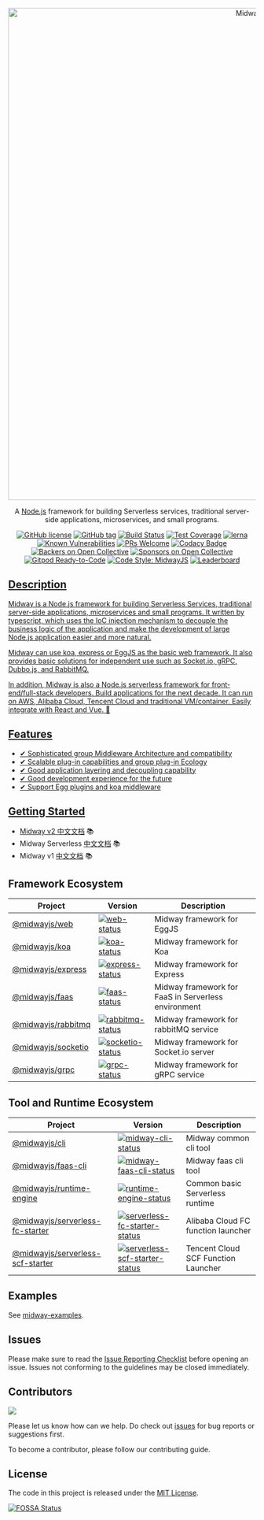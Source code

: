 <p align="center">
  <a href="https://midwayjs.org/" target="blank"><img src="https://img.alicdn.com/imgextra/i1/O1CN01xQLU011T2R7PHksIv_!!6000000002324-2-tps-1200-616.png" width="1000" alt="Midway Logo" /></a>
</p>

<p align="center">A <a href="http://nodejs.org" target="_blank">Node.js</a> framework for building Serverless services, traditional server-side applications, microservices, and small programs.</p>
<p align="center">
    <a href="https://github.com/midwayjs/midway/blob/master/LICENSE" target="_blank"><img src="https://img.shields.io/badge/license-MIT-blue.svg" alt="GitHub license" /></a>
    <a href=""><img src="https://img.shields.io/github/tag/midwayjs/midway.svg" alt="GitHub tag"></a>
    <a href="https://travis-ci.org/midwayjs/midway"><img src="https://travis-ci.org/midwayjs/midway.svg?branch=develop" alt="Build Status"></a>
    <a href="https://codecov.io/gh/midwayjs/midway/branch/master"><img src="https://img.shields.io/codecov/c/github/midwayjs/midway/master.svg" alt="Test Coverage"></a>
    <a href="https://lernajs.io/"><img src="https://img.shields.io/badge/maintained%20with-lerna-cc00ff.svg" alt="lerna"></a>
    <a href="https://snyk.io/test/npm/midway"><img src="https://snyk.io/test/npm/midway/badge.svg" alt="Known Vulnerabilities"></a>
    <a href="https://github.com/midwayjs/midway/pulls"><img src="https://img.shields.io/badge/PRs-welcome-brightgreen.svg" alt="PRs Welcome"></a>
    <a href="https://www.codacy.com/app/czy88840616/midway?utm_source=github.com&amp;utm_medium=referral&amp;utm_content=midwayjs/midway&amp;utm_campaign=Badge_Grade"><img src="https://api.codacy.com/project/badge/Grade/856737478fa94e78bce39d5fc2315cec" alt="Codacy Badge"></a>
    <a href="#backers"><img src="https://opencollective.com/midway/backers/badge.svg" alt="Backers on Open Collective"></a> <a href="#sponsors"><img src="https://opencollective.com/midway/sponsors/badge.svg" alt="Sponsors on Open Collective"></a>
    <a href="https://gitpod.io/#https://github.com/midwayjs/midway"><img src="https://img.shields.io/badge/Gitpod-Ready--to--Code-blue?logo=gitpod" alt="Gitpod Ready-to-Code"></a>
    <a href="https://github.com/midwayjs/mwts"><img src="https://img.shields.io/badge/code%20style-midwayjs-brightgreen.svg" alt="Code Style: MidwayJS"></a>
    <a href="https://opensource.alibaba.com/contribution_leaderboard/details?projectValue=midway"><img src="https://img.shields.io/badge/Midway-Check%20Your%20Contribution-orange" alt="Leaderboard">
</p>


## Description

Midway is a Node.js framework for building Serverless Services, traditional server-side applications, microservices and small programs. It written by typescript, which uses the IoC injection mechanism to decouple the business logic of the application and make the development of large Node.js application easier and more natural.

Midway can use koa, express or EggJS as the basic web framework. It also provides basic solutions for independent use such as Socket.io, gRPC, Dubbo.js, and RabbitMQ.

In addition, Midway is also a Node.js serverless framework for front-end/full-stack developers. Build applications for the next decade. It can run on AWS, Alibaba Cloud, Tencent Cloud and traditional VM/container. Easily integrate with React and Vue. 🌈


## Features

- ✔︎ Sophisticated group Middleware Architecture and compatibility
- ✔︎ Scalable plug-in capabilities and group plug-in Ecology
- ✔︎ Good application layering and decoupling capability
- ✔︎ Good development experience for the future
- ✔︎ Support Egg plugins and koa middleware

## Getting Started

- Midway v2  [中文文档](https://www.yuque.com/midwayjs/midway_v2) 📚
- Midway Serverless [中文文档](https://www.yuque.com/midwayjs/faas) 📚
- Midway v1 [中文文档](https://www.yuque.com/midwayjs/midway_v1) 📚

## Framework Ecosystem

| Project                  | Version                                                            | Description                                                             |
| ------------------------ | ------------------------------------------------------------------ | ----------------------------------------------------------------------- |
| [@midwayjs/web]          | [![web-status]][web-package]                                       | Midway framework for EggJS                                              |
| [@midwayjs/koa]          | [![koa-status]][koa-package]                                       | Midway framework for Koa                                                |
| [@midwayjs/express]      | [![express-status]][express-package]                               | Midway framework for Express                                            |
| [@midwayjs/faas]         | [![faas-status]][faas-package]                                     | Midway framework for FaaS in Serverless environment                     |
| [@midwayjs/rabbitmq]     | [![rabbitmq-status]][rabbitmq-package]                             | Midway framework for rabbitMQ service                                   |
| [@midwayjs/socketio]     | [![socketio-status]][socketio-package]                             | Midway framework for Socket.io server                                   |
| [@midwayjs/grpc]         | [![grpc-status]][grpc-package]                                     | Midway framework for gRPC service                                       |


[@midwayjs/faas]: https://github.com/midwayjs/midway/tree/2.x/packages/faas
[@midwayjs/web]: https://github.com/midwayjs/midway/tree/2.x/packages/web
[@midwayjs/koa]: https://github.com/midwayjs/midway/tree/2.x/packages/web-koa
[@midwayjs/express]: https://github.com/midwayjs/midway/tree/2.x/packages/web-express
[@midwayjs/rabbitmq]: https://github.com/midwayjs/midway/tree/2.x/packages/rabbitmq
[@midwayjs/socketio]: https://github.com/midwayjs/midway/tree/2.x/packages/socketio
[@midwayjs/grpc]: https://github.com/midwayjs/midway/tree/2.x/packages/faas

[web-status]: https://img.shields.io/npm/v/@midwayjs/web.svg
[koa-status]: https://img.shields.io/npm/v/@midwayjs/koa.svg
[express-status]: https://img.shields.io/npm/v/@midwayjs/express.svg
[faas-status]: https://img.shields.io/npm/v/@midwayjs/faas.svg
[rabbitmq-status]: https://img.shields.io/npm/v/@midwayjs/rabbitmq.svg
[socketio-status]: https://img.shields.io/npm/v/@midwayjs/socketio.svg
[grpc-status]: https://img.shields.io/npm/v/@midwayjs/grpc.svg

[web-package]: https://npmjs.com/package/@midwayjs/web
[koa-package]: https://npmjs.com/package/@midwayjs/koa
[express-package]: https://npmjs.com/package/@midwayjs/express
[faas-package]: https://npmjs.com/package/@midwayjs/faas
[rabbitmq-package]: https://npmjs.com/package/@midwayjs/rabbitmq
[socketio-package]: https://npmjs.com/package/@midwayjs/socketio
[grpc-package]: https://npmjs.com/package/@midwayjs/grpc

## Tool and Runtime Ecosystem

| Project                  | Version                                                            | Description                                                             |
| ------------------------ | ------------------------------------------------------------------ | ----------------------------------------------------------------------- |
| [@midwayjs/cli]         | [![midway-cli-status]][midway-cli-package]                 | Midway common cli tool                                         |
| [@midwayjs/faas-cli]         | [![midway-faas-cli-status]][midway-faas-cli-package]                 | Midway faas cli tool                                         |
| [@midwayjs/runtime-engine]         | [![runtime-engine-status]][runtime-engine-package]                 | Common basic Serverless runtime                                         |
| [@midwayjs/serverless-fc-starter]  | [![serverless-fc-starter-status]][serverless-fc-starter-package]   | Alibaba Cloud FC function launcher                                      |
| [@midwayjs/serverless-scf-starter] | [![serverless-scf-starter-status]][serverless-scf-starter-package] | Tencent Cloud SCF Function Launcher                                     |

[@midwayjs/cli]: https://github.com/midwayjs/cli/tree/master/packages/cli
[@midwayjs/faas-cli]: https://github.com/midwayjs/cli/tree/serverless/packages/faas-cli
[@midwayjs/runtime-engine]: https://github.com/midwayjs/midway/tree/2.x/packages-serverless/runtime-engine
[@midwayjs/serverless-fc-starter]: https://github.com/midwayjs/midway/tree/2.x/packages-serverless/serverless-fc-starter
[@midwayjs/serverless-scf-starter]: https://github.com/midwayjs/midway/tree/2.x/packages-serverless/serverless-scf-starter

[midway-cli-status]: https://img.shields.io/npm/v/@midwayjs/cli.svg
[midway-faas-cli-status]: https://img.shields.io/npm/v/@midwayjs/faas-cli.svg
[runtime-engine-status]: https://img.shields.io/npm/v/@midwayjs/runtime-engine.svg
[serverless-fc-starter-status]: https://img.shields.io/npm/v/@midwayjs/runtime-engine.svg
[serverless-scf-starter-status]: https://img.shields.io/npm/v/@midwayjs/runtime-engine.svg

[midway-cli-package]: https://npmjs.com/package/@midwayjs/cli
[midway-faas-cli-package]: https://npmjs.com/package/@midwayjs/faas-cli
[runtime-engine-package]: https://npmjs.com/package/@midwayjs/runtime-engine
[serverless-fc-starter-package]: https://npmjs.com/package/@midwayjs/serverless-fc-starter
[serverless-scf-starter-package]: https://npmjs.com/package/@midwayjs/serverless-scf-starter


## Examples

See [midway-examples](https://github.com/midwayjs/midway-examples).

## Issues

Please make sure to read the [Issue Reporting Checklist](CONTRIBUTING.md#reporting-new-issues) before opening an issue. Issues not conforming to the guidelines may be closed immediately.

## Contributors

<a href="https://github.com/midwayjs/midway/graphs/contributors">
  <img src="https://contrib.rocks/image?repo=midwayjs/midway&max=200" />
</a>


Please let us know how can we help. Do check out [issues](http://github.com/midwayjs/midway/issues) for bug reports or suggestions first.

To become a contributor, please follow our contributing guide.

## License

The code in this project is released under the [MIT License](LICENSE).

[![FOSSA Status](https://app.fossa.com/api/projects/git%2Bgithub.com%2Fmidwayjs%2Fmidway.svg?type=large)](https://app.fossa.com/projects/git%2Bgithub.com%2Fmidwayjs%2Fmidway?ref=badge_large)

